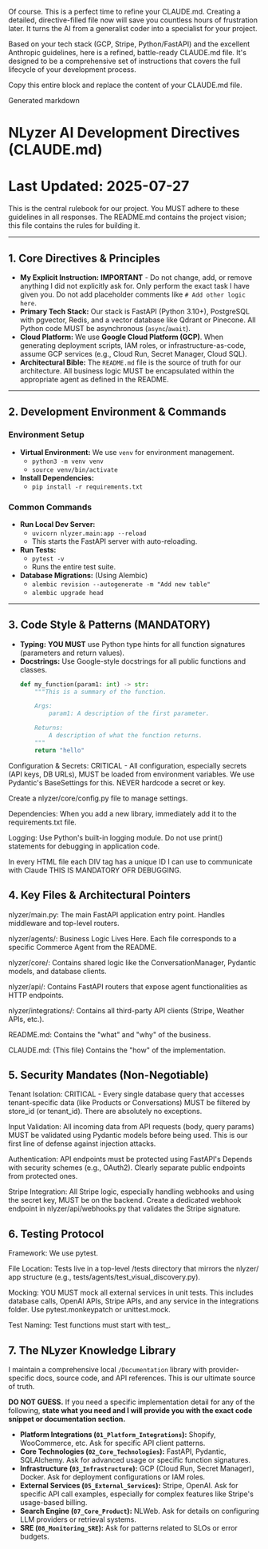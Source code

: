Of course. This is a perfect time to refine your CLAUDE.md. Creating a detailed, directive-filled file now will save you countless hours of frustration later. It turns the AI from a generalist coder into a specialist for your project.

Based on your tech stack (GCP, Stripe, Python/FastAPI) and the excellent Anthropic guidelines, here is a refined, battle-ready CLAUDE.md file. It's designed to be a comprehensive set of instructions that covers the full lifecycle of your development process.

Copy this entire block and replace the content of your CLAUDE.md file.

Generated markdown
# NLyzer AI Development Directives (CLAUDE.md)
# Last Updated: 2025-07-27

This is the central rulebook for our project. You MUST adhere to these guidelines in all responses. The README.md contains the project vision; this file contains the rules for building it.

---

## 1. Core Directives & Principles

- **My Explicit Instruction:** **IMPORTANT** - Do not change, add, or remove anything I did not explicitly ask for. Only perform the exact task I have given you. Do not add placeholder comments like `# Add other logic here`.
- **Primary Tech Stack:** Our stack is FastAPI (Python 3.10+), PostgreSQL with pgvector, Redis, and a vector database like Qdrant or Pinecone. All Python code MUST be asynchronous (`async`/`await`).
- **Cloud Platform:** We use **Google Cloud Platform (GCP)**. When generating deployment scripts, IAM roles, or infrastructure-as-code, assume GCP services (e.g., Cloud Run, Secret Manager, Cloud SQL).
- **Architectural Bible:** The `README.md` file is the source of truth for our architecture. All business logic MUST be encapsulated within the appropriate agent as defined in the README.

---

## 2. Development Environment & Commands

### Environment Setup
- **Virtual Environment:** We use `venv` for environment management.
  - `python3 -m venv venv`
  - `source venv/bin/activate`
- **Install Dependencies:**
  - `pip install -r requirements.txt`

### Common Commands
- **Run Local Dev Server:**
  - `uvicorn nlyzer.main:app --reload`
  - This starts the FastAPI server with auto-reloading.
- **Run Tests:**
  - `pytest -v`
  - Runs the entire test suite.
- **Database Migrations:** (Using Alembic)
  - `alembic revision --autogenerate -m "Add new table"`
  - `alembic upgrade head`

---

## 3. Code Style & Patterns (MANDATORY)

- **Typing:** **YOU MUST** use Python type hints for all function signatures (parameters and return values).
- **Docstrings:** Use Google-style docstrings for all public functions and classes.
  ```python
  def my_function(param1: int) -> str:
      """This is a summary of the function.

      Args:
          param1: A description of the first parameter.

      Returns:
          A description of what the function returns.
      """
      return "hello"


Configuration & Secrets: CRITICAL - All configuration, especially secrets (API keys, DB URLs), MUST be loaded from environment variables. We use Pydantic's BaseSettings for this. NEVER hardcode a secret or key.

Create a nlyzer/core/config.py file to manage settings.

Dependencies: When you add a new library, immediately add it to the requirements.txt file.

Logging: Use Python's built-in logging module. Do not use print() statements for debugging in application code.

In every HTML file each DIV tag has a unique ID I can use to communicate with Claude THIS IS MANDATORY OFR DEBUGGING.


## 4. Key Files & Architectural Pointers

nlyzer/main.py: The main FastAPI application entry point. Handles middleware and top-level routers.

nlyzer/agents/: Business Logic Lives Here. Each file corresponds to a specific Commerce Agent from the README.

nlyzer/core/: Contains shared logic like the ConversationManager, Pydantic models, and database clients.

nlyzer/api/: Contains FastAPI routers that expose agent functionalities as HTTP endpoints.

nlyzer/integrations/: Contains all third-party API clients (Stripe, Weather APIs, etc.).

README.md: Contains the "what" and "why" of the business.

CLAUDE.md: (This file) Contains the "how" of the implementation.

## 5. Security Mandates (Non-Negotiable)

Tenant Isolation: CRITICAL - Every single database query that accesses tenant-specific data (like Products or Conversations) MUST be filtered by store_id (or tenant_id). There are absolutely no exceptions.

Input Validation: All incoming data from API requests (body, query params) MUST be validated using Pydantic models before being used. This is our first line of defense against injection attacks.

Authentication: API endpoints must be protected using FastAPI's Depends with security schemes (e.g., OAuth2). Clearly separate public endpoints from protected ones.

Stripe Integration: All Stripe logic, especially handling webhooks and using the secret key, MUST be on the backend. Create a dedicated webhook endpoint in nlyzer/api/webhooks.py that validates the Stripe signature.

## 6. Testing Protocol

Framework: We use pytest.

File Location: Tests live in a top-level /tests directory that mirrors the nlyzer/ app structure (e.g., tests/agents/test_visual_discovery.py).

Mocking: YOU MUST mock all external services in unit tests. This includes database calls, OpenAI APIs, Stripe APIs, and any service in the integrations folder. Use pytest.monkeypatch or unittest.mock.

Test Naming: Test functions must start with test_.

## 7. The NLyzer Knowledge Library

I maintain a comprehensive local `/Documentation` library with provider-specific docs, source code, and API references. This is our ultimate source of truth.

**DO NOT GUESS.** If you need a specific implementation detail for any of the following, **state what you need and I will provide you with the exact code snippet or documentation section.**

-   **Platform Integrations (`01_Platform_Integrations`):** Shopify, WooCommerce, etc. Ask for specific API client patterns.
-   **Core Technologies (`02_Core_Technologies`):** FastAPI, Pydantic, SQLAlchemy. Ask for advanced usage or specific function signatures.
-   **Infrastructure (`03_Infrastructure`):** GCP (Cloud Run, Secret Manager), Docker. Ask for deployment configurations or IAM roles.
-   **External Services (`05_External_Services`):** Stripe, OpenAI. Ask for specific API call examples, especially for complex features like Stripe's usage-based billing.
-   **Search Engine (`07_Core_Product`):** NLWeb. Ask for details on configuring LLM providers or retrieval systems.
-   **SRE (`08_Monitoring_SRE`):** Ask for patterns related to SLOs or error budgets.